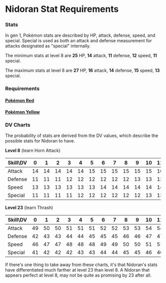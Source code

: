 # Nidoran Stat Requirements

### Stats

In gen 1, Pokémon stats are described by HP, attack, defense, speed, and special. Special is used as both an attack and defense measurement for attacks designated as "special" internally.

The minimum stats at level 8 are **25** HP, **14** attack, **11** defense, **12** speed, **11** special.

The maximum stats at level 8 are **27** HP, **16** attack, **14** defense, **15** speed, **13** special.

### Requirements

#### [Pokémon Red](https://github.com/kylecoburn/PokeBot/blob/master/wiki/red/Stats.md)

#### [Pokémon Yellow](https://github.com/kylecoburn/PokeBot/blob/master/wiki/yellow/Stats.md)

### DV Charts

The probability of stats are derived from the DV values, which describe the possible stats for Nidoran to have.

**Level 8** (learn Horn Attack)

| Skill\DV | 0  | 1  | 2  | 3  | 4  | 5  | 6  | 7  | 8  | 9  | 10 | 11 | 12 | 13 | 14 | 15 |
|----------|----|----|----|----|----|----|----|----|----|----|----|----|----|----|----|----|
| Attack   | 14 | 14 | 14 | 14 | 14 | 15 | 15 | 15 | 15 | 15 | 15 | 16 | 16 | 16 | 16 | 16 |
| Defense  | 11 | 11 | 11 | 12 | 12 | 12 | 12 | 12 | 12 | 13 | 13 | 13 | 13 | 13 | 13 | 14 |
| Speed    | 13 | 13 | 13 | 13 | 13 | 13 | 14 | 14 | 14 | 14 | 14 | 14 | 15 | 15 | 15 | 15 |
| Special  | 11 | 11 | 11 | 11 | 12 | 12 | 12 | 12 | 12 | 12 | 13 | 13 | 13 | 13 | 13 | 13 |

**Level 23** (learn Thrash)

| Skill\DV | 0  | 1  | 2  | 3  | 4  | 5  | 6  | 7  | 8  | 9  | 10 | 11 | 12 | 13 | 14 | 15 |
|----------|----|----|----|----|----|----|----|----|----|----|----|----|----|----|----|----|
| Attack   | 49 | 50 | 50 | 51 | 51 | 51 | 52 | 52 | 53 | 53 | 54 | 54 | 55 | 55 | 56 | 56 |
| Defense  | 42 | 43 | 43 | 44 | 44 | 45 | 45 | 45 | 46 | 46 | 47 | 47 | 48 | 48 | 49 | 49 |
| Speed    | 46 | 47 | 47 | 48 | 48 | 48 | 49 | 49 | 50 | 50 | 51 | 51 | 52 | 52 | 53 | 53 |
| Special  | 41 | 42 | 42 | 42 | 43 | 43 | 44 | 44 | 45 | 45 | 46 | 46 | 47 | 47 | 48 | 48 |

If there's one thing to take away from these charts, it's that Nidoran's stats have differentiated much farther at level 23 than level 8. A Nidoran that appears perfect at level 8, may not be quite as promising by 23 after all.
